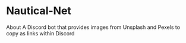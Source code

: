 # Nautical-Net
About A Discord bot that provides images from Unsplash and Pexels to copy as links within Discord
